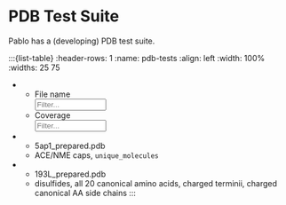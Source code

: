 # PDB Test Suite

Pablo has a (developing) PDB test suite.

:::{list-table}
:header-rows: 1
:name: pdb-tests
:align: left
:width: 100%
:widths: 25 75

*   - File name <input type="text" id="pdb-filter-0" onkeyup="filterTable(0)" placeholder="Filter..." style="display: block; width: 8rem">
    - Coverage <input type="text" id="pdb-filter-1" onkeyup="filterTable(1)" placeholder="Filter..." style="display: block; width: 8rem">
*   - 5ap1_prepared.pdb
    - ACE/NME caps, `unique_molecules`
*   - 193L_prepared.pdb
    - disulfides, all 20 canonical amino acids, charged terminii, charged canonical AA side chains
:::

<script>
  function filterTable(column) {
    var input, filter, table, tr, td, i, txtValue;
    input = document.getElementById(`pdb-filter-${column}`);
    filter = input.value.toUpperCase();
    table = document.getElementById("pdb-tests");
    tr = table.getElementsByTagName("tr");
    for (i = 0; i < tr.length; i++) {
      td = tr[i].getElementsByTagName("td")[column];
      if (td) {
        txtValue = td.textContent || td.innerText;
        console.log(column, txtValue)
        if (txtValue.toUpperCase().indexOf(filter) > -1) {
          tr[i].style.display = "";
        } else {
          tr[i].style.display = "none";
        }
      }
    }
  }
</script>
